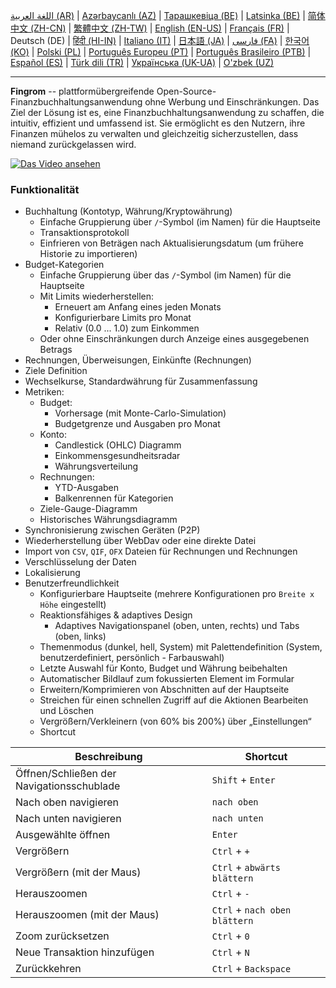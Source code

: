 [اللغة العربية (AR)](./about_ar.md) |
[Azərbaycanlı (AZ)](./about_az.md) |
[Тарашкевіца (BE)](./about_be.md) |
[Latsinka (BE)](./about_be_EU.md) |
[简体中文 (ZH-CN)](./about_zh.md) |
[繁體中文 (ZH-TW)](./about_zh_TW.md) |
[English (EN-US)](./about_en.md) |
[Français (FR)](./about_fr.md) |
Deutsch (DE) |
[हिंदी (HI-IN)](./about_hi.md) |
[Italiano (IT)](./about_it.md) |
[日本語 (JA)](./about_ja.md) |
[فارسی (FA)](./about_fa.md) |
[한국어 (KO)](./about_ko.md) |
[Polski (PL)](./about_pl.md) |
[Português Europeu (PT)](./about_pt.md) |
[Português Brasileiro (PTB)](./about_pt_BR.md) |
[Español (ES)](./about_es.md) |
[Türk dili (TR)](./about_tr.md) |
[Українська (UK-UA)](./about_uk.md) |
[O'zbek (UZ)](./about_uz.md)

---

**Fingrom** -- plattformübergreifende Open-Source-Finanzbuchhaltungsanwendung ohne Werbung und Einschränkungen.
Das Ziel der Lösung ist es, eine Finanzbuchhaltungsanwendung zu schaffen, die intuitiv, effizient und umfassend ist. 
Sie ermöglicht es den Nutzern, ihre Finanzen mühelos zu verwalten und gleichzeitig sicherzustellen, dass niemand 
zurückgelassen wird.

[![Das Video ansehen](../images/presentation_de.png)](https://youtu.be/7hVGHYNzlQU)

### Funktionalität
- Buchhaltung (Kontotyp, Währung/Kryptowährung)
  - Einfache Gruppierung über `/`-Symbol (im Namen) für die Hauptseite
  - Transaktionsprotokoll
  - Einfrieren von Beträgen nach Aktualisierungsdatum (um frühere Historie zu importieren)
- Budget-Kategorien
  - Einfache Gruppierung über das `/`-Symbol (im Namen) für die Hauptseite
  - Mit Limits wiederherstellen:
    - Erneuert am Anfang eines jeden Monats
    - Konfigurierbare Limits pro Monat
    - Relativ (0.0 ... 1.0) zum Einkommen
  - Oder ohne Einschränkungen durch Anzeige eines ausgegebenen Betrags
- Rechnungen, Überweisungen, Einkünfte (Rechnungen)
- Ziele Definition
- Wechselkurse, Standardwährung für Zusammenfassung
- Metriken: 
  - Budget:
    - Vorhersage (mit Monte-Carlo-Simulation)
    - Budgetgrenze und Ausgaben pro Monat
  - Konto:
    - Candlestick (OHLC) Diagramm
    - Einkommensgesundheitsradar
    - Währungsverteilung
  - Rechnungen:
    - YTD-Ausgaben
    - Balkenrennen für Kategorien
  - Ziele-Gauge-Diagramm
  - Historisches Währungsdiagramm
- Synchronisierung zwischen Geräten (P2P) 
- Wiederherstellung über WebDav oder eine direkte Datei
- Import von `CSV`, `QIF`, `OFX` Dateien für Rechnungen und Rechnungen
- Verschlüsselung der Daten
- Lokalisierung
- Benutzerfreundlichkeit
  - Konfigurierbare Hauptseite (mehrere Konfigurationen pro `Breite x Höhe` eingestellt)
  - Reaktionsfähiges & adaptives Design
    - Adaptives Navigationspanel (oben, unten, rechts) und Tabs (oben, links)
  - Themenmodus (dunkel, hell, System) mit Palettendefinition (System, benutzerdefiniert, persönlich - Farbauswahl)
  - Letzte Auswahl für Konto, Budget und Währung beibehalten
  - Automatischer Bildlauf zum fokussierten Element im Formular
  - Erweitern/Komprimieren von Abschnitten auf der Hauptseite
  - Streichen für einen schnellen Zugriff auf die Aktionen Bearbeiten und Löschen
  - Vergrößern/Verkleinern (von 60% bis 200%) über „Einstellungen“
  - Shortcut

| Beschreibung                               | Shortcut                       |
| ------------------------------------------ | ------------------------------ |
| Öffnen/Schließen der Navigationsschublade  | `Shift` + `Enter`              |
| Nach oben navigieren                       | `nach oben`                    |
| Nach unten navigieren                      | `nach unten`                   |
| Ausgewählte öffnen                         | `Enter`                        |
| Vergrößern                                 | `Ctrl` + `+`                   |
| Vergrößern (mit der Maus)                  | `Ctrl` + `abwärts blättern`    |
| Herauszoomen                               | `Ctrl` + `-`                   |
| Herauszoomen (mit der Maus)                | `Ctrl` + `nach oben blättern`  |
| Zoom zurücksetzen                          | `Ctrl` + `0`                   |
| Neue Transaktion hinzufügen                | `Ctrl` + `N`                   |
| Zurückkehren                               | `Ctrl` + `Backspace`           |
<!--
| Ausgewähltes Element bearbeiten            | `Ctrl` + `E`                   |
| Ausgewählte Position löschen               | `Ctrl` + `D`                   |
-->
